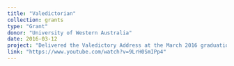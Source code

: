 ```yaml
---
title: "Valedictorian"
collection: grants
type: "Grant"
donor: "University of Western Australia"
date: 2016-03-12
project: "Delivered the Valedictory Address at the March 2016 graduation ceremony of the University of Western Australia."
link: "https://www.youtube.com/watch?v=9LrH0SmIPp4"
---
```

